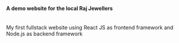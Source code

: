 <h4>A demo website for the local Raj Jewellers</h4>
<br>
My first fullstack website using React JS as frontend framework and Node.js as backend framework
